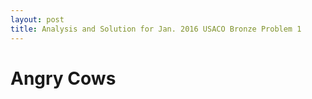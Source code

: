 ```yaml
---
layout: post
title: Analysis and Solution for Jan. 2016 USACO Bronze Problem 1 
---
```

# Angry Cows